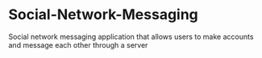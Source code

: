 # Social-Network-Messaging
Social network messaging application that allows users to make accounts and message each other through a server
